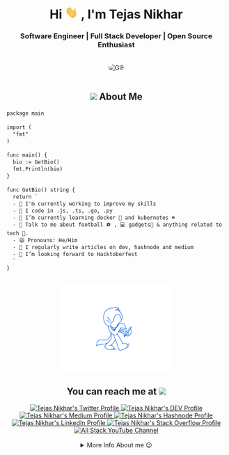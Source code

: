 <h1 align="center">
  Hi
  <img src="https://raw.githubusercontent.com/ABSphreak/ABSphreak/master/gifs/Hi.gif" width="30px">
  , I'm Tejas Nikhar
</h1>

<h3 align="center">
  Software Engineer | Full Stack Developer | Open Source Enthusiast
</h3>

<br>

<div align="center" >
  <img alt="GIF"  height="200px" src="https://media.giphy.com/media/du3J3cXyzhj75IOgvA/giphy.gif" style="border-radius:50%" />
</div>

<br>

<h2 align="center"><img src="https://media.giphy.com/media/WUlplcMpOCEmTGBtBW/giphy.gif" width="30"> About Me</h2>

```golang
package main

import (
  "fmt"
)

func main() {
  bio := GetBio()
  fmt.Println(bio)
}

func GetBio() string {
  return `
  - 🏦 I'm currently working to improve my skills 
  - 🤔 I code in .js, .ts, .go, .py
  - 🌱 I’m currently learning docker 🐳 and kubernetes ☸
  - 💬 Talk to me about football ⚽ , 💻 gadgets📱 & anything related to tech 🤩.
  - 😄 Pronouns: He/Him
  - 📝 I regularly write articles on dev, hashnode and medium
  - 🤩 I’m looking forward to Hacktoberfest
  `
}
```

<br>

<div align="center" >
  <img alt="GIF"  height="200px" style="border-radius:10px" src="./assets/walkingOctocat.gif" />

<h2 align="center">
  You can reach me at <img src="https://emojis.slackmojis.com/emojis/images/1579216111/7550/pikachu_wave.gif?1579216111" width="25" />
</h2>

<div align="center">

  <a href="https://twitter.com/tejastn10">
    <img src="https://www.vectorlogo.zone/logos/twitter/twitter-official.svg" alt="Tejas Nikhar's Twitter Profile" height="25" width="30">
  </a>
  <a href="https://dev.to/tejastn10">
    <img src="https://www.vectorlogo.zone/logos/devto/devto-icon.svg" alt="Tejas Nikhar's DEV Profile" height="30" width="30">
  </a>
  <a href="https://tejastn10.medium.com/">
    <img src="https://www.vectorlogo.zone/logos/medium/medium-tile.svg" alt="Tejas Nikhar's Medium Profile" height="30" width="30">
  </a>
  <a href="https://tn10.hashnode.dev">
    <img  src="https://cdn.hashnode.com/res/hashnode/image/upload/v1611902473383/CDyAuTy75.png?auto=compress" alt="Tejas Nikhar's Hashnode Profile" height="30" width="30">
  </a>
  <a href="https://www.linkedin.com/in/tn10/">
    <img src="https://www.vectorlogo.zone/logos/linkedin/linkedin-icon.svg" alt="Tejas Nikhar's LinkedIn Profile" height="30" width="30">
  </a>
  <a href="https://stackoverflow.com/users/13083257/tejastn10?tab=profile">
    <img src="https://www.vectorlogo.zone/logos/stackoverflow/stackoverflow-icon.svg" alt="Tejas Nikhar's Stack Overflow Profile" height="30" width="30">
  </a>
  <a href="https://www.youtube.com/channel/UCAXdtCj0usV6FO3m4G6djQQ">
    <img src="https://www.vectorlogo.zone/logos/youtube/youtube-icon.svg" alt="All Stack YouTube Channel" height="30" width="30">
  </a>

</div>

<br>

<details>

<summary>More Info About me 😉</summary>

<h2 align="center">
  Tech Stack <img src="https://media.giphy.com/media/kdQqSfBiIkAVGCAIOD/giphy.gif" width="25" />
</h2>

<br>

<div align="center">

  <img src="https://img.shields.io/badge/-Git-f1502f?style=for-the-badge&labelColor=black&logo=git&logoColor=f1502f" >
  <img src="https://img.shields.io/badge/-GitHub-fff?style=for-the-badge&labelColor=black&logo=github&logoColor=fff" >
  <img src="https://img.shields.io/badge/-VsCode-007acc?style=for-the-badge&labelColor=black&logo=visual-studio-code&logoColor=007acc" >
  <img src="https://img.shields.io/badge/-AndroidStudio-a4c639?style=for-the-badge&labelColor=black&logo=android-studio&logoColor=a4c639" >
  <img src="https://img.shields.io/badge/-Docker-049cec?style=for-the-badge&labelColor=black&logo=docker&logoColor=049cec" >
  <img src="https://img.shields.io/badge/-Postman-ef5b26?style=for-the-badge&labelColor=black&logo=postman&logoColor=ef5b26" >
  <img src="https://img.shields.io/badge/-Figma-b4c4f4?style=for-the-badge&labelColor=black&logo=figma&logoColor=b4c4f4" >

</div>

<br>

<div align="center">

  <img src="https://img.shields.io/badge/-Javascript-F0DB4F?style=for-the-badge&labelColor=black&logo=javascript&logoColor=F0DB4F" >
  <img src="https://img.shields.io/badge/-Typescript-007acc?style=for-the-badge&labelColor=black&logo=typescript&logoColor=007acc" >
  <img src="https://img.shields.io/badge/-Python-306998?style=for-the-badge&labelColor=black&logo=python&logoColor=4b8bbe" >
  <img src="https://img.shields.io/badge/-Go-29beb0?style=for-the-badge&labelColor=black&logo=go&logoColor=29beb0" >
  <img src="https://img.shields.io/badge/-Dart-2cb7f6?style=for-the-badge&labelColor=black&logo=dart&logoColor=2cb7f6" >

</div>

<br>

<div align="center">

  <img src="https://img.shields.io/badge/-Nodejs-3C873A?style=for-the-badge&labelColor=black&logo=node.js&logoColor=3C873A" >
  <img src="https://img.shields.io/badge/-Deno-fff?style=for-the-badge&labelColor=black&logo=deno&logoColor=fff" >
  <img src="https://img.shields.io/badge/-React-61DBFB?style=for-the-badge&labelColor=black&logo=react&logoColor=61DBFB" >
  <img src="https://img.shields.io/badge/-ReactNative-61DBFB?style=for-the-badge&labelColor=black&logo=react&logoColor=61DBFB" >
  <img src="https://img.shields.io/badge/-Flutter-2cb7f6?style=for-the-badge&labelColor=black&logo=flutter&logoColor=2cb7f6" >
  <!-- <img src="https://img.shields.io/badge/-Django-092e20?style=for-the-badge&labelColor=black&logo=Django&logoColor=092e20" >
  <img src="https://img.shields.io/badge/-Flask-fff?style=for-the-badge&labelColor=black&logo=flask&logoColor=fff" > -->

</div>

<br>

<div align="center">

  <!-- <img src="https://img.shields.io/badge/-GraphQl-e535ab?style=for-the-badge&labelColor=black&logo=graphql&logoColor=e535ab" > -->
  <img src="https://img.shields.io/badge/-MongoDB-3fa037?style=for-the-badge&labelColor=black&logo=mongodb&logoColor=3fa037" >
  <img src="https://img.shields.io/badge/-MYSQL-f29111?style=for-the-badge&labelColor=black&logo=mysql&logoColor=f29111" >
  <img src="https://img.shields.io/badge/-PostgresQL-00758f?style=for-the-badge&labelColor=black&logo=postgresql&logoColor=00758f" >
  <img src="https://img.shields.io/badge/-Firebase-ffa611?style=for-the-badge&labelColor=black&logo=firebase&logoColor=ffa611" >

</div>

<br>

<h3 align="center">
  Top languages: <img src="https://media.giphy.com/media/7j2hfyeVcDtf2/giphy.gif" width="40" />
</h3>

<div align="center">
  <img src="https://github-readme-stats.vercel.app/api/top-langs/?username=tejastn10&hide_border=true&theme=dark&langs_count=10&layout=compact&hide_border=true" alt="Tejas's Top Languages" />
</div>

<h3 align="center">
  Profile stats: <img src="https://media.giphy.com/media/VgCDAzcKvsR6OM0uWg/giphy.gif" width="25" />
</h3>

<div align="center">
  <img src="https://github-readme-stats.vercel.app/api?username=tejastn10&show_icons=true&hide_border=true&theme=dark" alt="Tejas's GitHub Stats" />
</div>

<div align="center">
  <img src="https://github-readme-streak-stats.herokuapp.com/?user=tejastn10&show_icons=true&hide_border=true&theme=dark" />
</div>

</details>
</div>
